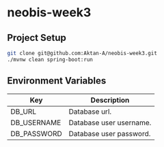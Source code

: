 # neobis-week3

## Project Setup
```bash
git clone git@github.com:Aktan-A/neobis-week3.git
./mvnw clean spring-boot:run
```

## Environment Variables
| Key         | Description             |
|-------------|-------------------------|
| DB_URL      | Database url.           |
| DB_USERNAME | Database user username. |
| DB_PASSWORD | Database user password. |
